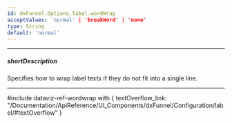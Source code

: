 ```yaml
---
id: dxFunnel.Options.label.wordWrap
acceptValues: 'normal' | 'breakWord' | 'none'
type: String
default: 'normal'
---
```

---
##### shortDescription
Specifies how to wrap label texts if they do not fit into a single line.

---
#include dataviz-ref-wordwrap with {
    textOverflow_link: "/Documentation/ApiReference/UI_Components/dxFunnel/Configuration/label/#textOverflow"
}
